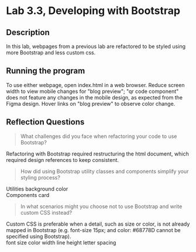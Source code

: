 # Lab 3.3, Developing with Bootstrap

## Description
In this lab, webpages from a previous lab are refactored to be styled using more Bootstrap and less custom css.

## Running the program
To use either webpage, open index.html in a web browser. Reduce screen width to view mobile changes for "blog preview"; "qr code component" does not feature any changes in the mobile design, as expected from the Figma design. Hover links on "blog preview" to observe color change.

## Reflection Questions
> What challenges did you face when refactoring your code to use Bootstrap?

Refactoring with Bootstrap required restructuring the html document, which required design references to keep consistent.
<br>

> How did using Bootstrap utility classes and components simplify your styling process?

Utilities
background color
<br>
Components
card
<br>

> In what scenarios might you choose not to use Bootstrap and write custom CSS instead?

Custom CSS is preferable when a detail, such as size or color, is not already mapped in Bootstrap (e.g. font-size 15px; and color: #68778D cannot be specified using Bootstrap).
<br>
font size
color
width
line height
letter spacing
<br>
